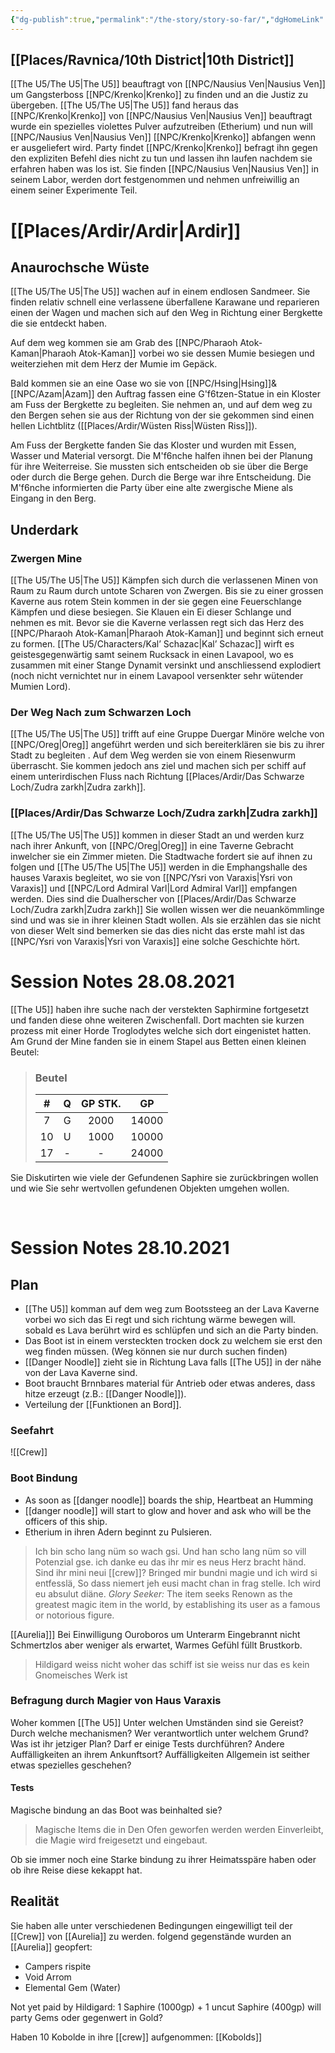 ```yaml
---
{"dg-publish":true,"permalink":"/the-story/story-so-far/","dgHomeLink":false,"dgPassFrontmatter":true}
---
```


## [[Places/Ravnica/10th District|10th District]]
 [[The U5/The U5|The U5]] beauftragt von [[NPC/Nausius Ven|Nausius Ven]] um Gangsterboss [[NPC/Krenko|Krenko]] zu finden und an die Justiz zu übergeben.  [[The U5/The U5|The U5]]  fand heraus das [[NPC/Krenko|Krenko]] von [[NPC/Nausius Ven|Nausius Ven]] beauftragt wurde ein spezielles violettes Pulver aufzutreiben (Etherium) und nun will [[NPC/Nausius Ven|Nausius Ven]] [[NPC/Krenko|Krenko]] abfangen wenn er ausgeliefert wird. Party findet [[NPC/Krenko|Krenko]] befragt ihn gegen den expliziten Befehl dies nicht zu tun und lassen ihn laufen nachdem sie erfahren haben was los ist. Sie finden [[NPC/Nausius Ven|Nausius Ven]] in seinem Labor, werden dort festgenommen und nehmen unfreiwillig an einem seiner Experimente Teil.
 
# [[Places/Ardir/Ardir|Ardir]]
## Anaurochsche Wüste
[[The U5/The U5|The U5]] wachen auf in einem endlosen Sandmeer. Sie finden relativ schnell eine verlassene überfallene Karawane und reparieren einen der Wagen und machen sich auf den Weg in Richtung einer Bergkette die sie entdeckt haben.

Auf dem weg kommen sie am Grab des [[NPC/Pharaoh Atok-Kaman|Pharaoh Atok-Kaman]] vorbei wo sie dessen Mumie besiegen und weiterziehen mit dem Herz der Mumie im Gepäck.

Bald kommen sie an eine Oase wo sie von [[NPC/Hsing|Hsing]]&[[NPC/Azam|Azam]] den Auftrag fassen eine G\'f6tzen-Statue in ein Kloster am Fuss der Bergkette zu begleiten. Sie nehmen an, und auf dem weg zu den Bergen sehen sie aus der Richtung von der sie gekommen sind einen hellen Lichtblitz ([[Places/Ardir/Wüsten Riss|Wüsten Riss]]).

Am Fuss der Bergkette fanden Sie das Kloster und wurden mit Essen, Wasser und Material versorgt. Die M\'f6nche halfen ihnen bei der Planung für ihre Weiterreise. Sie mussten sich entscheiden ob sie über die Berge oder durch die Berge gehen. Durch die Berge war ihre Entscheidung. Die M\'f6nche informierten die Party über eine alte zwergische Miene als Eingang in den Berg.

## Underdark
### Zwergen Mine
 [[The U5/The U5|The U5]] Kämpfen sich durch die verlassenen Minen von Raum zu Raum durch untote Scharen von Zwergen. Bis sie zu einer grossen Kaverne aus rotem Stein kommen in der sie gegen eine Feuerschlange Kämpfen und diese besiegen. Sie Klauen ein Ei dieser Schlange und nehmen es mit. Bevor sie die Kaverne verlassen regt sich das Herz des [[NPC/Pharaoh Atok-Kaman|Pharaoh Atok-Kaman]] und beginnt sich erneut zu formen. [[The U5/Characters/Kal’ Schazac|Kal’ Schazac]] wirft es geistesgegenwärtig samt seinem Rucksack in einen Lavapool, wo es zusammen mit einer Stange Dynamit versinkt und anschliessend explodiert (noch nicht vernichtet nur in einem Lavapool versenkter sehr wütender Mumien Lord). 

### Der Weg Nach zum Schwarzen Loch
[[The U5/The U5|The U5]] trifft auf eine Gruppe Duergar Minöre welche von [[NPC/Oreg|Oreg]] angeführt werden und sich bereiterklären sie bis zu ihrer Stadt zu begleiten . Auf dem Weg werden sie von einem Riesenwurm überrascht. Sie kommen jedoch ans ziel und machen sich per schiff auf einem unterirdischen Fluss nach Richtung [[Places/Ardir/Das Schwarze Loch/Zudra zarkh|Zudra zarkh]].

### [[Places/Ardir/Das Schwarze Loch/Zudra zarkh|Zudra zarkh]]
[[The U5/The U5|The U5]] kommen in dieser Stadt an und werden kurz nach ihrer Ankunft, von [[NPC/Oreg|Oreg]] in eine Taverne Gebracht inwelcher sie ein Zimmer mieten. Die Stadtwache fordert sie auf ihnen zu folgen und [[The U5/The U5|The U5]] werden in die Emphangshalle des hauses Varaxis begleitet, wo sie von [[NPC/Ysri von Varaxis|Ysri von Varaxis]] und [[NPC/Lord Admiral Varl|Lord Admiral Varl]] empfangen werden. Dies sind die Dualherscher von [[Places/Ardir/Das Schwarze Loch/Zudra zarkh|Zudra zarkh]] Sie wollen wissen wer die neuankömmlinge sind und was sie in ihrer kleinen Stadt wollen. Als sie erzählen das sie nicht von dieser Welt sind bemerken sie das dies nicht das erste mahl ist das [[NPC/Ysri von Varaxis|Ysri von Varaxis]] eine solche Geschichte hört.
<br>

<div class="transclusion internal-embed is-loaded"><div class="markdown-embed">

<div class="markdown-embed-title">



</div>


# Session Notes 28.08.2021
[[The U5]] haben ihre suche nach der verstekten Saphirmine fortgesetzt und fanden diese ohne weiteren Zwischenfall. Dort machten sie kurzen prozess mit einer Horde Troglodytes welche sich dort eingenistet hatten.
Am Grund der Mine fanden sie in einem Stapel aus Betten einen kleinen Beutel:

>### Beutel
>| #   | Q   | GP STK. | GP    |
>| :---: | :---: | :-------: | :-----: |
>| 7   | G   | 2000    | 14000 |
>| 10  | U   | 1000    | 10000 |
>| 17  | -   | -       | 24000 |

Sie Diskutirten wie viele der Gefundenen Saphire sie zurückbringen wollen und wie Sie sehr wertvollen gefundenen Objekten umgehen wollen.



</div></div>

<br>

<div class="transclusion internal-embed is-loaded"><div class="markdown-embed">

<div class="markdown-embed-title">



</div>


# Session Notes 28.10.2021
## Plan
- [[The U5]] komman auf dem weg zum Bootssteeg an der Lava Kaverne vorbei wo sich das Ei regt und sich richtung wärme bewegen will. sobald es Lava berührt wird es schlüpfen und sich an die Party binden. 
- Das Boot ist in einem versteckten trocken dock zu welchem sie erst den weg finden müssen. (Weg können sie nur durch suchen finden)
- [[Danger Noodle]] zieht sie in Richtung Lava falls [[The U5]] in der nähe von der Lava Kaverne sind. 
- Boot braucht Brnnbares material für Antrieb oder etwas anderes, dass hitze erzeugt (z.B.: [[Danger Noodle]]). 
- Verteilung der [[Funktionen an Bord]].

### Seefahrt
![[Crew]]

### Boot Bindung
- As soon as [[danger noodle]] boards the ship, Heartbeat an Humming
- [[danger noodle]] will start to glow and hover and ask who will be the officers of this ship.
- Etherium in ihren Adern beginnt zu Pulsieren.

>Ich bin scho lang nüm so wach gsi.
>Und han scho lang nüm so vill Potenzial gse.
ich danke eu das ihr mir es neus Herz bracht händ.
Sind ihr mini neui [[crew]]?
Bringed mir bundni magie und ich wird si entfesslä, So dass niemert jeh eusi macht chan in frag stelle.
Ich wird eu absulut diäne.
_Glory Seeker:_ The item seeks Renown as the greatest magic item in the world, by establishing its user as a famous or notorious figure.

[[Aurelia]]]
Bei Einwilligung Ouroboros um Unterarm Eingebrannt nicht Schmertzlos aber weniger als erwartet, Warmes Gefühl füllt Brustkorb.

>Hildigard weiss nicht woher das schiff ist sie weiss nur das es kein Gnomeisches Werk ist

### Befragung durch Magier von Haus Varaxis
Woher kommen [[The U5]]
Unter welchen Umständen sind sie Gereist?
Durch welche mechanismen?
Wer verantwortlich unter welchem Grund?
Was ist ihr jetziger Plan?
Darf er einige Tests durchführen?
Andere Auffälligkeiten an ihrem Ankunftsort?
Auffälligkeiten Allgemein ist seither etwas spezielles geschehen?

#### Tests
Magische bindung an das Boot was beinhalted sie?
>Magische Items die in Den Ofen geworfen werden werden Einverleibt, die Magie wird freigesetzt und eingebaut.

Ob sie immer noch eine Starke bindung zu ihrer Heimatsspäre haben oder ob ihre Reise diese kekappt hat.

## Realität
Sie haben alle unter verschiedenen Bedingungen eingewilligt teil der [[Crew]] von [[Aurelia]] zu werden.
folgend gegenstände wurden an [[Aurelia]] geopfert:
- Campers rispite
- Void Arrom
- Elemental Gem (Water)

Not yet paid by Hildigard: 1 Saphire (1000gp) + 1 uncut Saphire (400gp)
will party Gems oder gegenwert in Gold?

Haben 10 Kobolde in ihre [[crew]] aufgenommen: [[Kobolds]]


</div></div>

